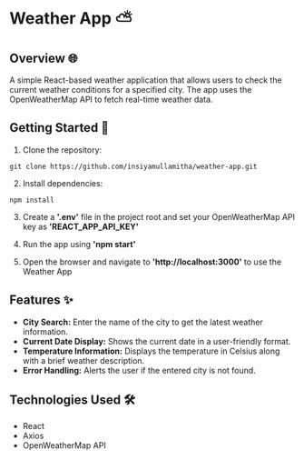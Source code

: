 # Weather App ⛅

## Overview 🌐

A simple React-based weather application that allows users to check the current weather conditions for a specified city. The app uses the OpenWeatherMap API to fetch real-time weather data.

## Getting Started 🚀

1. Clone the repository:

```
git clone https://github.com/insiyamullamitha/weather-app.git
```

2. Install dependencies:
   
```
npm install
```

3. Create a **'.env'** file in the project root and set your OpenWeatherMap API key as **'REACT_APP_API_KEY'**

4. Run the app using **'npm start'**

5. Open the browser and navigate to **'http://localhost:3000'** to use the Weather App

## Features ✨

* **City Search:** Enter the name of the city to get the latest weather information.
* **Current Date Display:** Shows the current date in a user-friendly format.
* **Temperature Information:** Displays the temperature in Celsius along with a brief weather description.
* **Error Handling:** Alerts the user if the entered city is not found.

## Technologies Used 🛠️

* React
* Axios
* OpenWeatherMap API


